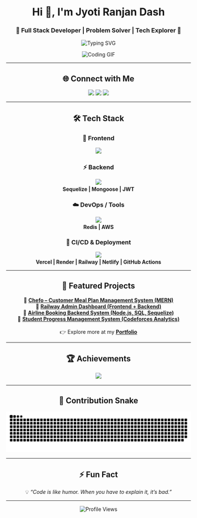 <!-- Dynamic Header -->
<h1 align="center">Hi 👋, I'm Jyoti Ranjan Dash</h1>
<h3 align="center">🚀 Full Stack Developer | Problem Solver | Tech Explorer 🚀</h3>

<p align="center">
  <img src="https://readme-typing-svg.herokuapp.com?font=Fira+Code&size=22&pause=1000&color=00F7F7&center=true&vCenter=true&width=600&lines=Full+Stack+Web+Developer;DSA+Enthusiast+%7C+500%2B+Problems+Solved;MERN+Stack+%7C+SQL+%7C+Docker+%7C+AWS;Always+learning+new+things!" alt="Typing SVG" />
</p>

<p align="center">
  <img src="https://media.giphy.com/media/qgQUggAC3Pfv687qPC/giphy.gif" width="500" alt="Coding GIF" />
</p>

---

<h2 align="center">🌐 Connect with Me</h2>
<p align="center">
  <a href="mailto:your.email@example.com"><img src="https://img.shields.io/badge/Email-D14836?style=for-the-badge&logo=gmail&logoColor=white" /></a>
  <a href="https://linkedin.com/in/your-linkedin"><img src="https://img.shields.io/badge/LinkedIn-0077B5?style=for-the-badge&logo=linkedin&logoColor=white" /></a>
  <a href="https://yourportfolio.com"><img src="https://img.shields.io/badge/Portfolio-000000?style=for-the-badge&logo=vercel&logoColor=white" /></a>
</p>

---

<h2 align="center">🛠️ Tech Stack</h2>

<h3 align="center">🚀 Frontend</h3>
<p align="center">
  <img src="https://skillicons.dev/icons?i=html,css,js,react,tailwind,redux,bootstrap" />
</p>

<h3 align="center">⚡ Backend</h3>
<p align="center">
  <img src="https://skillicons.dev/icons?i=nodejs,express,mongodb,mysql,postgres" /><br/>
  <b>Sequelize | Mongoose | JWT</b>
</p>

<h3 align="center">☁️ DevOps / Tools</h3>
<p align="center">
  <img src="https://skillicons.dev/icons?i=docker,git,github,aws,vscode,postman,redis" /><br/>
  <b>Redis | AWS</b>
</p>

<h3 align="center">🚀 CI/CD & Deployment</h3>
<p align="center">
  <img src="https://skillicons.dev/icons?i=vercel,netlify,githubactions" /><br/>
  <b>Vercel | Render | Railway | Netlify | GitHub Actions</b>
</p>

---

<h2 align="center">🎯 Featured Projects</h2>
<p align="center">
  🔹 <a href="https://github.com/your-username/chefo"><b>Chefo – Customer Meal Plan Management System (MERN)</b></a><br/>
  🔹 <a href="https://github.com/your-username/railway-dashboard"><b>Railway Admin Dashboard (Frontend + Backend)</b></a><br/>
  🔹 <a href="https://github.com/your-username/airline-booking-backend"><b>Airline Booking Backend System (Node.js, SQL, Sequelize)</b></a><br/>
  🔹 <a href="https://github.com/your-username/student-progress-tracker"><b>Student Progress Management System (Codeforces Analytics)</b></a><br/>
  <br/>
  👉 Explore more at my <a href="https://yourportfolio.com"><b>Portfolio</b></a>
</p>

---

<h2 align="center">🏆 Achievements</h2>
<p align="center">
  <img src="https://github-profile-trophy.vercel.app/?username=jyotiranjandash&theme=tokyonight&no-frame=true&row=1&column=6" />
</p>

---

<h2 align="center">🐍 Contribution Snake</h2>
<p align="center">
  <img src="https://raw.githubusercontent.com/Platane/snk/output/github-contribution-grid-snake.svg" alt="snake animation" />
</p>

---

<h2 align="center">⚡ Fun Fact</h2>
<p align="center">💡 <i>“Code is like humor. When you have to explain it, it’s bad.”</i></p>

---

<p align="center">
  <img src="https://komarev.com/ghpvc/?username=jyotiranjandash&label=Profile%20views&color=0e75b6&style=flat" alt="Profile Views" />
</p>
